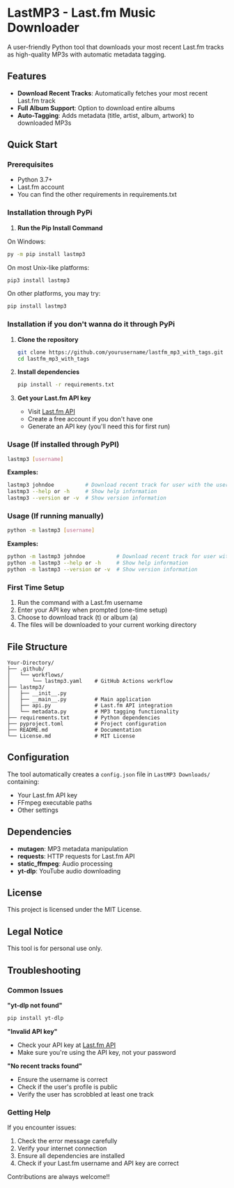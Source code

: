 # LastMP3 - Last.fm Music Downloader

A user-friendly Python tool that downloads your most recent Last.fm tracks as high-quality MP3s with automatic metadata tagging.

## Features

- **Download Recent Tracks**: Automatically fetches your most recent Last.fm track
- **Full Album Support**: Option to download entire albums
- **Auto-Tagging**: Adds metadata (title, artist, album, artwork) to downloaded MP3s

## Quick Start

### Prerequisites
- Python 3.7+
- Last.fm account
- You can find the other requirements in requirements.txt

### Installation through PyPi
1. **Run the Pip Install Command**

On Windows:
```bash
py -m pip install lastmp3
```
On most Unix-like platforms:
```bash
pip3 install lastmp3
```
On other platforms, you may try:
```bash
pip install lastmp3
```

### Installation if you don't wanna do it through PyPi

1. **Clone the repository**
   ```bash
   git clone https://github.com/yourusername/lastfm_mp3_with_tags.git
   cd lastfm_mp3_with_tags
   ```

2. **Install dependencies**
   ```bash
   pip install -r requirements.txt
   ```

3. **Get your Last.fm API key**
   - Visit [Last.fm API](https://www.last.fm/api/account/create)
   - Create a free account if you don't have one
   - Generate an API key (you'll need this for first run)

### Usage (If installed through PyPI)

```bash
lastmp3 [username]
```

**Examples:**
```bash
lastmp3 johndoe          # Download recent track for user with the username 'johndoe'
lastmp3 --help or -h     # Show help information
lastmp3 --version or -v  # Show version information
```

### Usage (If running manually)

```bash
python -m lastmp3 [username]
```

**Examples:**
```bash
python -m lastmp3 johndoe          # Download recent track for user with the username 'johndoe'
python -m lastmp3 --help or -h     # Show help information
python -m lastmp3 --version or -v  # Show version information
```

### First Time Setup
1. Run the command with a Last.fm username
2. Enter your API key when prompted (one-time setup)
3. Choose to download track (t) or album (a)
4. The files will be downloaded to your current working directory

## File Structure

```
Your-Directory/
├── .github/
│   └── workflows/
│       └── lastmp3.yaml    # GitHub Actions workflow
├── lastmp3/
│   ├── __init__.py
│   ├── __main__.py         # Main application
│   ├── api.py              # Last.fm API integration
│   └── metadata.py         # MP3 tagging functionality
├── requirements.txt        # Python dependencies
├── pyproject.toml          # Project configuration
├── README.md               # Documentation
└── License.md              # MIT License
```

## Configuration

The tool automatically creates a `config.json` file in `LastMP3 Downloads/` containing:
- Your Last.fm API key
- FFmpeg executable paths
- Other settings

## Dependencies

- **mutagen**: MP3 metadata manipulation
- **requests**: HTTP requests for Last.fm API
- **static_ffmpeg**: Audio processing
- **yt-dlp**: YouTube audio downloading

## License

This project is licensed under the MIT License.

## Legal Notice

This tool is for personal use only.

## Troubleshooting

### Common Issues

**"yt-dlp not found"**
```bash
pip install yt-dlp
```

**"Invalid API key"**
- Check your API key at [Last.fm API](https://www.last.fm/api/account/create)
- Make sure you're using the API key, not your password

**"No recent tracks found"**
- Ensure the username is correct
- Check if the user's profile is public
- Verify the user has scrobbled at least one track

### Getting Help

If you encounter issues:
1. Check the error message carefully
2. Verify your internet connection
3. Ensure all dependencies are installed
4. Check if your Last.fm username and API key are correct

Contributions are always welcome!!
